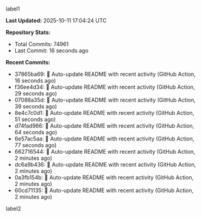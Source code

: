 
label1 
<!-- ACTIVITY_START -->
**Last Updated:** 2025-10-11 17:04:24 UTC

**Repository Stats:**
- Total Commits: 74961
- Last Commit: 16 seconds ago

**Recent Commits:**
- 37865ba69: 🤖 Auto-update README with recent activity (GitHub Action, 16 seconds ago)
- f36ee4d34: 🤖 Auto-update README with recent activity (GitHub Action, 29 seconds ago)
- 07088a35d: 🤖 Auto-update README with recent activity (GitHub Action, 39 seconds ago)
- 8e4c7c0d1: 🤖 Auto-update README with recent activity (GitHub Action, 51 seconds ago)
- d74fad966: 🤖 Auto-update README with recent activity (GitHub Action, 64 seconds ago)
- 6e57ac5aa: 🤖 Auto-update README with recent activity (GitHub Action, 77 seconds ago)
- 662716544: 🤖 Auto-update README with recent activity (GitHub Action, 2 minutes ago)
- dc6a9b436: 🤖 Auto-update README with recent activity (GitHub Action, 2 minutes ago)
- 0a3fb154b: 🤖 Auto-update README with recent activity (GitHub Action, 2 minutes ago)
- 60cd71135: 🤖 Auto-update README with recent activity (GitHub Action, 2 minutes ago)
<!-- ACTIVITY_END -->

label2
